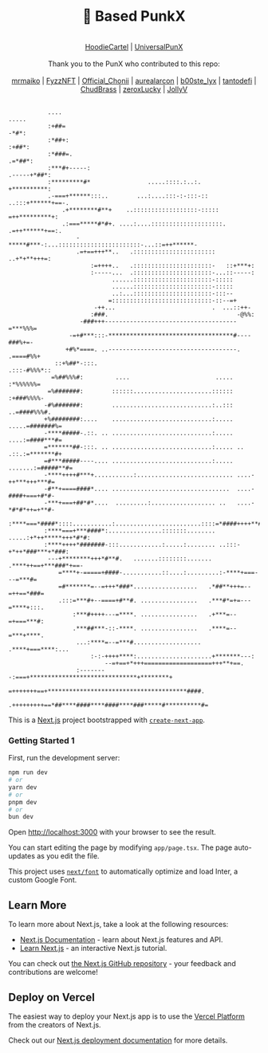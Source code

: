 <div align="center">
    <h1>🔵 Based PunkX</h1>
</div>
<br>
<div align="center">
    <a href="https://twitter.com/HoodieCartel">HoodieCartel</a> | <a href="https://twitter.com/UniversalPunX">UniversalPunX</a>
</div>
 <br>
<div align="center">
    Thank you to the PunX who contributed to this repo:
</div>
<br>
<div align="center">
    <a href="https://twitter.com/mrmaiko">mrmaiko</a> | <a href="https://twitter.com/FyzzNFT">FyzzNFT</a> | <a href="https://twitter.com/Official_Chonii">Official_Chonii</a> | <a href="https://twitter.com/aurealarcon">aurealarcon</a> | <a href="https://twitter.com/b00ste_lyx">b00ste_lyx</a> | <a href="https://twitter.com/tantodefi">tantodefi</a> | <a href="https://twitter.com/ChudBrass">ChudBrass</a> | <a href="https://twitter.com/zeroxLucky">zeroxLucky</a> | <a href="https://x.com/Jolly_Voyager">JollyV</a> 
</div>
<br>




               ....                                                             .....
               :+##=                                                            -*#*:
               :*##+:                                                          :+##*:
               :*###=.                                                        .=*##*:
               :***#+-----:                                              .-----+*##*:
               :*********#*                .....::::.:..:.               +**********:
               .-===+******:::..        ...:....:::-:-:::-::        ..:::+******+==-.
                   .+********#**+    ..::::::::::::::::::-:::::    =++*********+:
                   .:===*****#*#+. ....:....::::::::::::::::::::. .=++******+==:.
                       -*****#***-:...:::::::::::::::::::::::-...::=++******-
                       .=+==+++**..   .:::::::::::::::::::::::   ..+*+**+++=:
                           :=++++..   .::::::::::::::::::::::-   ::+***+:
                           :-----...  .::::::::::::::::::::::-...::-----:
                                 ......::::::::::::::::::::::-:::::
                                 ......::::::::::::::::::::::-:::::
                                 ..:...::::::::::::::::::::::-:::--
                                =::::::::::::::::::::::::::::-::--=+
                            -++...                           .  ...::++-
                           :###.                                    -@%%:
                        -###+++-------------------------------------=***%%%=
                     -=+#***:::-***********************************#----###%+=-
                    +#%*====. ..------------------------------------.  .====#%%+
                 ::+%##*-:::.                                          .:::-#%%%*::
                =%##%%%#:         ....                        .....        :*%%%%%%=
               =%#######:        ::::::......................::::::        :+###%%%%-
              -#%#######:        ............................:..:::       ..=####%%%#.
              +%########:....    ............................:.....    .....=#######%=
              -****#####-.::. .. ............................:.....    ....:=####***#=
              =*******##-:::. .. ............................:..... .. .::.:=*******#+
              =#***#####----.... ............................:..... .......:=#####**#=
              -****++++#***+...........:........................... ....-++***+++***#=
              -#**+====####*.... .................................  ....-####+===+#*#-
              -***+===+##*#*....  .........:.................. ..   ....-*#*#*++=+**#-
              :****===*####*::::...........:........................::::=*####++++**#:
              :****===+***####*:...............:::::::........ .....:+*++*****+++*#*#:
              :****++++*#######-:::............:.....:........ ..:::-+*++*###***+*###:
               ---+********+++*#**#.   .......::::::::.......   .****++==+***###*+==-
                  =****+-=====+####-...........::....:.........:-****+===---=***#=
                  =#*******=--=+++*###*..................   .*##**+++=--=++==*###=
                  .:::=***#+--====+#**#. ................   .***#*=+=---=****+:::.
                      :***#++++---=****. ................   .+***=--=+===***#:
                      .***##***-::-****. ................   .****=--=***+****.
                       ...:****=--=***#...................  .****+===****:...
                           :-:-++++****:.....................+*******---:
                               --=+==+*+++===================+++**+==.
                       :--------:===+******************************+********+
                       =+++++++==+***************************************####.
                      .+++++++++==*##****####****####****###*****#**********#=           

This  is a [Next.js](https://nextjs.org/) project bootstrapped with [`create-next-app`](https://github.com/vercel/next.js/tree/canary/packages/create-next-app).

###        Getting Started 1

First,  run the development server:

```bash
npm run dev
# or
yarn dev
# or
pnpm dev
# or
bun dev
```

Open [http://localhost:3000](http://localhost:3000) with your browser to see the result.

You can start editing the page by modifying `app/page.tsx`. The page auto-updates as you edit the file.

This project uses [`next/font`](https://nextjs.org/docs/basic-features/font-optimization) to automatically optimize and load Inter, a custom Google Font.

## Learn More

To learn more about Next.js, take a look at the following resources:

- [Next.js Documentation](https://nextjs.org/docs) - learn about Next.js features and API.
- [Learn Next.js](https://nextjs.org/learn) - an interactive Next.js tutorial.

You can check out [the Next.js GitHub repository](https://github.com/vercel/next.js/) - your feedback and contributions are welcome!

## Deploy on Vercel

The easiest way to deploy your Next.js app is to use the [Vercel Platform](https://vercel.com/new?utm_medium=default-template&filter=next.js&utm_source=create-next-app&utm_campaign=create-next-app-readme) from the creators of Next.js.

Check out our [Next.js deployment documentation](https://nextjs.org/docs/deployment) for more details.
